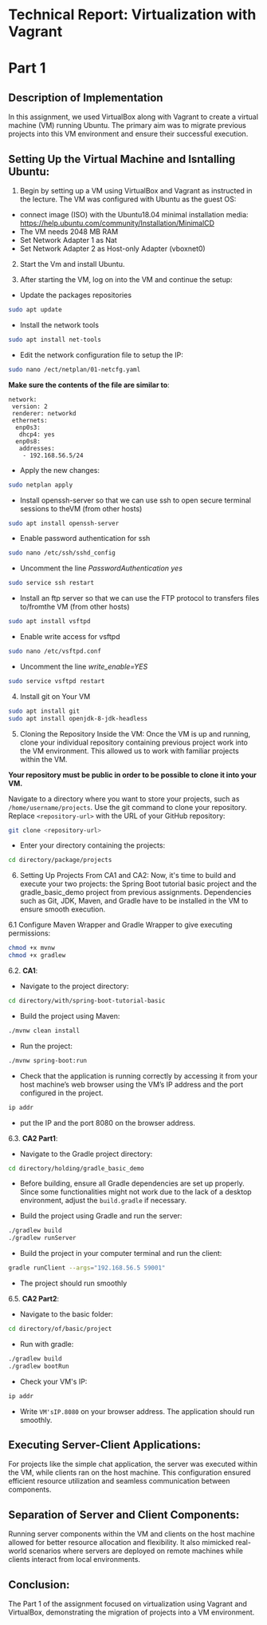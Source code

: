 # Technical Report: Virtualization with Vagrant
# Part 1

## Description of Implementation
In this assignment, we used VirtualBox along with Vagrant to create a virtual machine (VM) running Ubuntu. The primary aim was to migrate previous projects into this VM environment and ensure their successful execution.

## Setting Up the Virtual Machine and Isntalling Ubuntu:

1. Begin by setting up a VM using VirtualBox and Vagrant as instructed in the lecture.
The VM was configured with Ubuntu as the guest OS:

 - connect image (ISO) with the Ubuntu18.04 minimal installation media: 
https://help.ubuntu.com/community/Installation/MinimalCD
 - The VM needs 2048 MB RAM
 - Set Network Adapter 1 as Nat
 - Set Network Adapter 2 as Host-only Adapter (vboxnet0) 

2. Start the Vm and install Ubuntu.

3. After starting the VM, log on into the VM and continue the setup:

- Update the packages repositories

```bash
sudo apt update
```

 - Install the network tools
```bash
sudo apt install net-tools
```

 - Edit the network configuration file to setup the IP:
```bash
sudo nano /ect/netplan/01-netcfg.yaml
```

**Make sure the contents of the file are similar to**:

```
network:
 version: 2
 renderer: networkd
 ethernets:
  enp0s3:
   dhcp4: yes
  enp0s8:
   addresses:
    - 192.168.56.5/24
 ```   

- Apply the new changes:
 ```bash
sudo netplan apply
```

- Install openssh-server so that we can use ssh to open secure terminal sessions to theVM (from other hosts)
```bash
sudo apt install openssh-server
```

- Enable password authentication for ssh
```bash
sudo nano /etc/ssh/sshd_config
```

- Uncomment the line *PasswordAuthentication yes*
```bash
sudo service ssh restart
```

- Install an ftp server so that we can use the FTP protocol to transfers files to/fromthe VM (from other hosts)
```bash
sudo apt install vsftpd
```

- Enable write access for vsftpd
```bash
sudo nano /etc/vsftpd.conf
```

- Uncomment the line *write_enable=YES*
```bash
sudo service vsftpd restart
```

4. Install git on Your VM
```bash
sudo apt install git
sudo apt install openjdk-8-jdk-headless
```

5. Cloning the Repository Inside the VM:
Once the VM is up and running, clone your individual repository containing previous project work into the VM environment. This allowed us to work with familiar projects within the VM.

**Your repository must be public in order to be possible to clone it into your VM.**

Navigate to a directory where you want to store your projects, such as `/home/username/projects`.
Use the git command to clone your repository. Replace `<repository-url>` with the URL of your GitHub repository:
``` bash
git clone <repository-url>
```
- Enter your directory containing the projects:
``` bash
cd directory/package/projects
```

6. Setting Up Projects From CA1 and CA2:
Now, it's time to build and execute your two projects: the Spring Boot tutorial basic project and the gradle_basic_demo project from previous assignments.
Dependencies such as Git, JDK, Maven, and Gradle have to be installed in the VM to ensure smooth execution.

6.1 Configure Maven Wrapper and Gradle Wrapper to give executing permissions:
```bash
chmod +x mvnw
chmod +x gradlew
```

6.2. **CA1**:
- Navigate to the project directory:
``` bash
cd directory/with/spring-boot-tutorial-basic
```
- Build the project using Maven:
``` bash
./mvnw clean install
```
- Run the project:
``` bash
./mvnw spring-boot:run
```
- Check that the application is running correctly by accessing it from your host machine’s web browser using the VM’s IP address and the port configured in the project.
```bash
ip addr
```
- put the IP and the port 8080 on the browser address.

6.3. **CA2 Part1**:
- Navigate to the Gradle project directory:
``` bash
cd directory/holding/gradle_basic_demo
```
- Before building, ensure all Gradle dependencies are set up properly. Since some functionalities might not work due to the lack of a desktop environment, adjust the `build.gradle` if necessary.
   
- Build the project using Gradle and run the server:
``` bash
./gradlew build
./gradlew runServer
```
- Build the project in your computer terminal and run the client:
``` bash
gradle runClient --args="192.168.56.5 59001"
```
- The project should run smoothly

6.5. **CA2 Part2**:
- Navigate to the basic folder:
``` bash
cd directory/of/basic/project
```
- Run with gradle:
``` bash
./gradlew build
./gradlew bootRun
```
- Check your VM's IP:
```bash
ip addr
```
- Write `VM'sIP.8080` on your browser address. The application should run smoothly.


## Executing Server-Client Applications:
For projects like the simple chat application, the server was executed within the VM, while clients ran on the host machine.
This configuration ensured efficient resource utilization and seamless communication between components.

## Separation of Server and Client Components:
Running server components within the VM and clients on the host machine allowed for better resource allocation and flexibility.
It also mimicked real-world scenarios where servers are deployed on remote machines while clients interact from local environments.

## Conclusion:
The Part 1 of the assignment focused on virtualization using Vagrant and VirtualBox, demonstrating the migration of projects into a VM environment.

